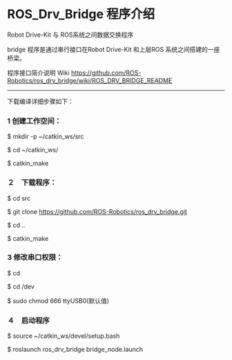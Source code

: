 # ROS_Drv_Bridge 程序介绍

Robot Drive-Kit 与 ROS系统之间数据交换程序

bridge 程序是通过串行接口在Robot Drive-Kit 和上层ROS 系统之间搭建的一座桥梁。

程序接口简介说明 Wiki https://github.com/ROS-Robotics/ros_drv_bridge/wiki/ROS_DRV_BRIDGE_README

**********************************************************************

下载编译详细步骤如下：

### 1 创建工作空间：

$ mkdir -p ~/catkin_ws/src

$ cd ~/catkin_ws/

$ catkin_make

### ２　下载程序：

$ cd src

$ git clone https://github.com/ROS-Robotics/ros_drv_bridge.git

$ cd ..

$ catkin_make

### 3 修改串口权限：

$ cd

$ cd /dev

$ sudo chmod 666 ttyUSB0(默认值)

### ４　启动程序

$ source ~/catkin_ws/devel/setup.bash

$ roslaunch ros_drv_bridge bridge_node.launch





